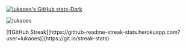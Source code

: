 [![lukaoes's GitHub stats-Dark](https://github-readme-stats.vercel.app/api?username=lukaoes&show_icons=true&theme=dark#gh-dark-mode-only)](https://github.com/anuraghazra/github-readme-stats#gh-dark-mode-only)
<p align="left"> <img src="https://komarev.com/ghpvc/?username=lukaoes&label=Profile%20views&color=0e75b6&style=flat" alt="lukaoes" /> </p>
[![GitHub Streak](https://github-readme-streak-stats.herokuapp.com?user=lukaoes)](https://git.io/streak-stats)
